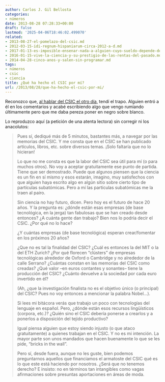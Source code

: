 ```yaml
---
author: Carlos J. Gil Bellosta
categories:
- números
date: 2013-08-28 07:28:33+00:00
draft: false
lastmod: '2025-04-06T18:46:02.499070'
related:
- 2013-08-27-el-pomelazo-del-csic.md
- 2012-03-15-idi-regnum-hispaniarum-circa-2012-a-d.md
- 2017-01-13-es-imposible-ensenar-nada-a-alguien-cuyo-sueldo-depende-de-no-aprender.md
- 2016-01-15-vive-la-ciencia-y-su-prestigio-de-las-rentas-del-pasado.md
- 2014-04-28-cinco-anos-y-salen-sin-programar.md
tags:
- números
- csic
- ciencia
title: ¿Qué ha hecho el CSIC por mí?
url: /2013/08/28/que-ha-hecho-el-csic-por-mi/
---
```


Reconozco que, [al hablar del CSIC el otro día](https://datanalytics.com/2013/08/27/el-pomelazo-del-csic), tendí el trapo. Alguien entró a él en los comentarios y acabé escribiendo algo que vengo rumiando últimamente pero que me daba pereza poner en negro sobre blanco.

Lo reproduzco aquí (a petición de una atenta lectora) sin corregir ni los anacolutos:

> Pues sí, dediqué más de 5 minutos, bastantes más, a navegar por las memorias del CSIC. Y me consta que en el CSIC se han publicado artículos, libros, etc. sobre diversos temas. ¡Solo faltaría que no lo hicieran!
>
> Lo que no me consta es que la labor del CSIC sea útil para mí (o para muchos otros). No voy a aceptar gratuitamente ese punto de partida. Tiene que ser demostrado. Puede que algunos piensen que la ciencia es un fin en sí mismo y esos estarán, imagino, muy satisfechos con que alguien haya escrito algo en algún sitio sobre cierto tipo de partículas subatómicas. Pero a mí las partículas subatómicas me la traen al pairo.
>
> Sin ciencia no hay futuro, dicen. Pero hoy es el futuro de hace 20 años. Y la pregunta es: ¿dónde están esas empresas (de base tecnológica, en la jerga) tan fabulosas que se han creado desde entonces? ¿A cuánta gente dan trabajo? Bien nos lo podría decir el CSIC. ¿Por qué no lo hace?
>
> ¿Y cuántas empresas (de base tecnológica) esperan crear/fomentar en los próximos 20 años?
>
> ¿Que no es tal la finalidad del CSIC? ¿Cuál es entonces la del MIT o la del ETH Zurich? ¿Por qué florecen “clústers” de empresas tecnológicas alrededor de Oxford o Cambridge y no alrededor de la calle Serrano? ¿Cuántas constan en las memorias del CSIC como creadas? ¿Qué valor –en euros contantes y sonantes– tiene la producción del CSIC? ¿Cuánto devuelve a la sociedad por cada euro invertido en él?
>
> (Ah, ¿que la investigación finalista no es el objetivo único (o principal) del CSIC? Pues no voy entonces a mencionar la palabra Nobel…).
>
> Si lees mi bitácora verás que trabajo un poco con tecnologías del lenguaje en español. Pero, ¿dónde están esos recursos lingüísticos (corpora, etc.)? ¿Quién sino el CSIC debería ponerse a crearlos y a ponerlos a disposición del tejido productivo?
>
> Igual piensa alguien que estoy siendo injusto (o que ataco gratuitamente) a quienes trabajan en el CSIC. Y no es mi intención. La mayor parte son unos mandados que hacen buenamente lo que se les pide, “bricks in the wall”.
>
> Pero sí, desde fuera, aunque no les guste, bien podemos preguntarnos aquellos que financiamos el armatoste del CSIC qué es lo que este está haciendo por nosotros. ¿Será que no tenemos derecho? E insisto: no en términos tan intangibles como vagas afirmaciones sobre presuntas aportaciones en áreas de moda.